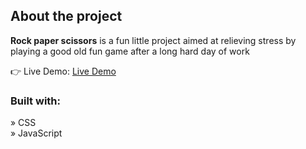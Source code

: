 

<h2>About the project</h2>

  <p><b>Rock paper scissors</b> is a fun little project aimed at relieving stress by playing a good old fun game after a long hard day of work</p>

👉 Live Demo: <a href='https://rock-paper-scissors-theta-amber.vercel.app)/'>Live Demo</a>

<h3>Built with:</h3>

» CSS <br>
» JavaScript

